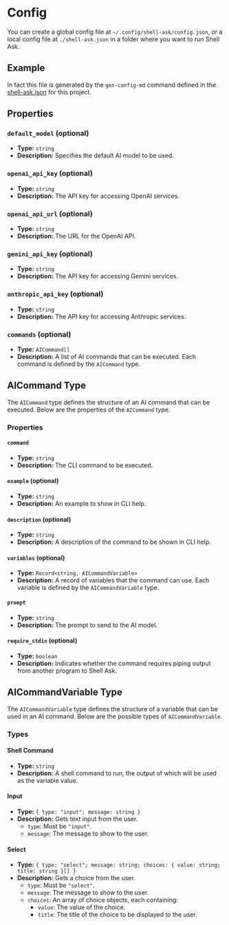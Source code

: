 # Config

You can create a global config file at `~/.config/shell-ask/config.json`, or a local config file at `./shell-ask.json` in a folder where you want to run Shell Ask.

## Example

In fact this file is generated by the `gen-config-md` command defined in the [shell-ask.json](../shell-ask.json) for this project.

## Properties

### `default_model` (optional)

- **Type:** `string`
- **Description:** Specifies the default AI model to be used.

### `openai_api_key` (optional)

- **Type:** `string`
- **Description:** The API key for accessing OpenAI services.

### `openai_api_url` (optional)

- **Type:** `string`
- **Description:** The URL for the OpenAI API.

### `gemini_api_key` (optional)

- **Type:** `string`
- **Description:** The API key for accessing Gemini services.

### `anthropic_api_key` (optional)

- **Type:** `string`
- **Description:** The API key for accessing Anthropic services.

### `commands` (optional)

- **Type:** `AICommand[]`
- **Description:** A list of AI commands that can be executed. Each command is defined by the `AICommand` type.

## AICommand Type

The `AICommand` type defines the structure of an AI command that can be executed. Below are the properties of the `AICommand` type.

### Properties

#### `command`

- **Type:** `string`
- **Description:** The CLI command to be executed.

#### `example` (optional)

- **Type:** `string`
- **Description:** An example to show in CLI help.

#### `description` (optional)

- **Type:** `string`
- **Description:** A description of the command to be shown in CLI help.

#### `variables` (optional)

- **Type:** `Record<string, AICommandVariable>`
- **Description:** A record of variables that the command can use. Each variable is defined by the `AICommandVariable` type.

#### `prompt`

- **Type:** `string`
- **Description:** The prompt to send to the AI model.

#### `require_stdin` (optional)

- **Type:** `boolean`
- **Description:** Indicates whether the command requires piping output from another program to Shell Ask.

## AICommandVariable Type

The `AICommandVariable` type defines the structure of a variable that can be used in an AI command. Below are the possible types of `AICommandVariable`.

### Types

#### Shell Command

- **Type:** `string`
- **Description:** A shell command to run, the output of which will be used as the variable value.

#### Input

- **Type:** `{ type: "input"; message: string }`
- **Description:** Gets text input from the user.
  - `type`: Must be `"input"`.
  - `message`: The message to show to the user.

#### Select

- **Type:** `{ type: "select"; message: string; choices: { value: string; title: string }[] }`
- **Description:** Gets a choice from the user.
  - `type`: Must be `"select"`.
  - `message`: The message to show to the user.
  - `choices`: An array of choice objects, each containing:
    - `value`: The value of the choice.
    - `title`: The title of the choice to be displayed to the user.
